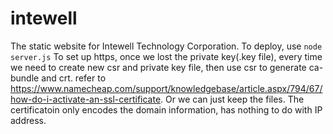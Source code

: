 # intewell
The static website for Intewell Technology Corporation.
To deploy, use `node server.js`
To set up https, once we lost the private key(.key file), every time we need to create new csr and private key file,  then use csr to generate ca-bundle and crt. refer to https://www.namecheap.com/support/knowledgebase/article.aspx/794/67/how-do-i-activate-an-ssl-certificate. Or we can just keep the files. 
The certificatoin only encodes the domain information, has nothing to do with IP address.
